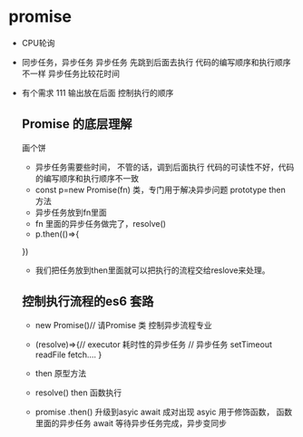 # promise

- CPU轮询
- 同步任务，异步任务
  异步任务
  先跳到后面去执行
  代码的编写顺序和执行顺序不一样
  异步任务比较花时间
- 有个需求
   111 输出放在后面
   控制执行的顺序 

   ## Promise 的底层理解
   画个饼 
   - 异步任务需要些时间， 不管的话，调到后面执行
   代码的可读性不好，代码的编写顺序和执行顺序不一致
   - const p=new Promise(fn)
   类，专门用于解决异步问题
   prototype then 方法
   - 异步任务放到fn里面
   - fn 里面的异步任务做完了，resolve()
   - p.then(()=>{


   })
   - 我们把任务放到then里面就可以把执行的流程交给reslove来处理。

   ## 控制执行流程的es6 套路
    - new Promise()// 请Promise 类 控制异步流程专业
    - (resolve)=>{// executor 耗时性的异步任务
      // 异步任务 setTimeout readFile fetch....
    }
    - then 原型方法
    - resolve() then 函数执行

    - promise .then() 升级到asyic await 成对出现
    asyic 用于修饰函数， 函数里面的异步任务
    await 等待异步任务完成，异步变同步